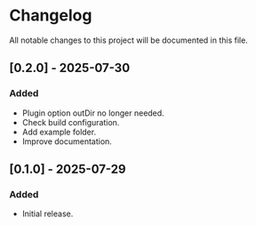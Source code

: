 # Changelog

All notable changes to this project will be documented in this file.

## [0.2.0] - 2025-07-30

### Added

- Plugin option outDir no longer needed.
- Check build configuration.
- Add example folder.
- Improve documentation.

## [0.1.0] - 2025-07-29

### Added

- Initial release.
